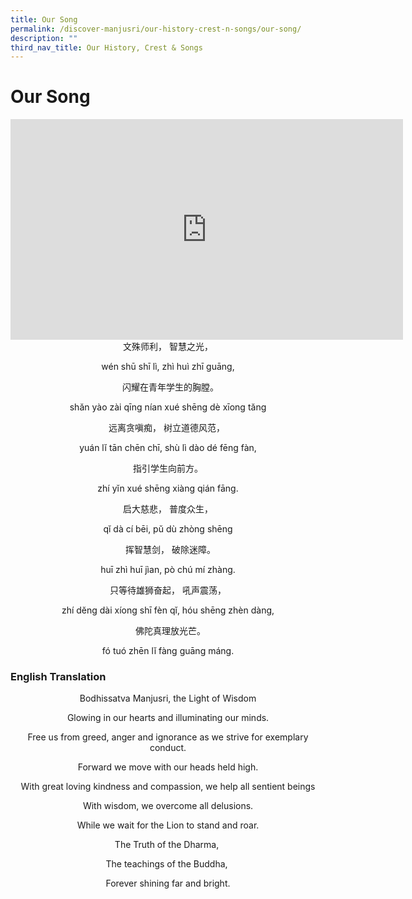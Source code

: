 ```yaml
---
title: Our Song
permalink: /discover-manjusri/our-history-crest-n-songs/our-song/
description: ""
third_nav_title: Our History, Crest & Songs
---
```

# Our Song

<iframe width="628" height="353" src="https://www.youtube.com/embed/PE2ULlielR8" title="Manjusri Secondary School Song" frameborder="0" allow="accelerometer; autoplay; clipboard-write; encrypted-media; gyroscope; picture-in-picture" allowfullscreen></iframe>

<center>文殊师利， 智慧之光，

wén shū shī lì, zhì huì zhī guāng,

  闪耀在青年学生的胸膛。

shăn yào zài qīng nían xué shēng dè xīong tăng

远离贪嗔痴， 树立道德风范， 

yuán lĭ tān chēn chī, shù lì dào dé fēng fàn,

指引学生向前方。

zhí yĭn xué shēng xiàng qián fāng.

启大慈悲， 普度众生，

qĭ dà cí bēi, pŭ dù zhòng shēng

  挥智慧剑， 破除迷障。

huī zhì huī jìan, pò chú mí zhàng.

只等待雄狮奋起， 吼声震荡，

zhí dĕng dài xíong shī fèn qĭ, hóu shēng zhèn dàng,

  佛陀真理放光芒。

fó tuó zhēn lĭ fàng guāng máng. </center>

### English Translation

<center>Bodhissatva Manjusri, the Light of Wisdom

Glowing in our hearts and illuminating our minds.

Free us from greed, anger and ignorance as we strive for exemplary conduct.

Forward we move with our heads held high.

With great loving kindness and compassion, we help all sentient beings

With wisdom, we overcome all delusions.

While we wait for the Lion to stand and roar.

The Truth of the Dharma, 

The teachings of the Buddha, 

Forever shining far and bright.</center>